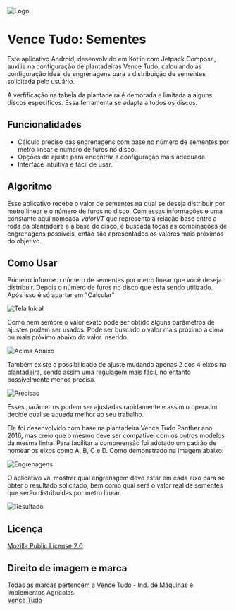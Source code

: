 
![Logo](https://i.ibb.co/NZPkRT0/logo.png)
# Vence Tudo: Sementes

Este aplicativo Android, desenvolvido em Kotlin com Jetpack Compose, auxilia na configuração de plantadeiras Vence Tudo, calculando as configuração ideal de engrenagens para a distribuição de sementes solicitada pelo usuário.

A verfificação na tabela da plantadeira é demorada e limitada a alguns discos especificos. Essa ferramenta se adapta a todos os discos.
## Funcionalidades

- Cálculo preciso das engrenagens com base no número de sementes por metro linear e número de furos no disco.
- Opções de ajuste para encontrar a configuração mais adequada.
- Interface intuitiva e fácil de usar.
## Algoritmo

Esse aplicativo recebe o valor de sementes na qual se deseja distribuir por metro linear e o número de furos no disco. Com essas informações e uma constante aqui nomeada *ValorVT* que representa a relação base entre a roda da plantadeira e a base do disco, é buscada todas as combinações de engrenagens possiveis, então são apresentados os valores mais próximos do objetivo.
## Como Usar

Primeiro informe o número de sementes por metro linear que você deseja distribuir. Depois o número de furos no disco que esta sendo utilizado. Após isso é só apartar em "Calcular"

![Tela Inical](https://i.ibb.co/ThSRrDF/inicial.png)

Como nem sempre o valor exato pode ser obtido alguns parâmetros de ajustes podem ser usados.
Pode ser buscado o valor mais próximo a cima ou mais próximo abaixo do valor inserido.

![Acima Abaixo](https://i.ibb.co/Nx5sYTD/arredonda.png)

Também existe a possibilidade de ajuste mudando apenas 2 dos 4 eixos na plantadeira, sendo assim uma regulagem mais fácil, no entanto possivelmente menos precisa.

![Precisao](https://i.ibb.co/ykxcFKT/tipo.png)

Esses parâmetros podem ser ajustadas rapidamente e assim o operador decide qual se aqueda melhor ao seu trabalho.

Ele foi desenvolvido com base na plantadeira Vence Tudo Panther ano 2016, mas creio que o mesmo deve ser compatível com os outros modelos da mesma linha. Para facilitar a compreensão foi adotado um padrão de nomear os eixos como A, B, C e D. Como demonstrado na imagem abaixo:

![Engrenagens](https://i.ibb.co/GpytKfR/eng.png)

O aplicativo vai mostrar qual engrenagem deve estar em cada eixo para se obter o resultado solicitado, bem como qual será o valor real de sementes que serão distribuidas por metro linear.

![Resultado](https://i.ibb.co/fVJcbMV/resultado.png)
## Licença

[Mozilla Public License 2.0](https://choosealicense.com/licenses/mpl-2.0/)
## Direito de imagem e marca

Todas as marcas pertencem a Vence Tudo - Ind. de Máquinas e Implementos Agrícolas\
[Vence Tudo](https://vencetudo.ind.br/)